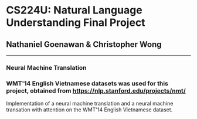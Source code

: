 # CS224U: Natural Language Understanding Final Project
## Nathaniel Goenawan & Christopher Wong
-------------------------------------------------------------------------------------
### Neural Machine Translation
### WMT'14 English Vietnamese datasets was used for this project, obtained from https://nlp.stanford.edu/projects/nmt/
Implementation of a neural machine translation and a neural machine transation with attention on the WMT'14 English Vietnamese dataset.
